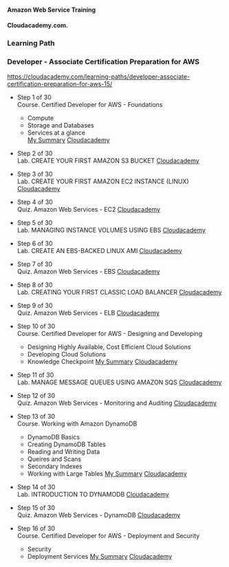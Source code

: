 #### Amazon Web Service Training
#### Cloudacademy.com. 

### Learning Path
### Developer - Associate Certification Preparation for AWS  

https://cloudacademy.com/learning-paths/developer-associate-certification-preparation-for-aws-15/  


* Step 1 of 30  
Course. Certified Developer for AWS - Foundations
  - Compute
  - Storage and Databases
  - Services at a glance  
[My Summary](https://github.com/maxaldunate/aws-training/blob/master/learning-paths-developer-associate-certification-preparation-for-aws-15/Setp01of30.%20Certified%20Developer%20for%20AWS.%20Foundations.md)
[Cloudacademy](https://cloudacademy.com/amazon-web-services/certified-developer-foundations-course/)

* Step 2 of 30  
Lab. CREATE YOUR FIRST AMAZON S3 BUCKET
[Cloudacademy](https://cloudacademy.com/amazon-web-services/labs/create-your-first-amazon-s3-bucket-2/)

* Step 3 of 30  
Lab. CREATE YOUR FIRST AMAZON EC2 INSTANCE (LINUX)
[Cloudacademy](https://cloudacademy.com/amazon-web-services/labs/create-your-first-amazon-ec2-instance-1/)

* Step 4 of 30  
Quiz. Amazon Web Services - EC2
[Cloudacademy](https://cloudacademy.com/quiz/study/497270/results/)

* Step 5 of 30  
Lab. MANAGING INSTANCE VOLUMES USING EBS
[Cloudacademy](https://cloudacademy.com/amazon-web-services/labs/managing-instance-volumes-using-ebs-6/)

* Step 6 of 30  
Lab. CREATE AN EBS-BACKED LINUX AMI
[Cloudacademy](https://cloudacademy.com/amazon-web-services/labs/create-ebs-backed-linux-ami-7/)

* Step 7 of 30  
Quiz. Amazon Web Services - EBS
[Cloudacademy](https://cloudacademy.com/quiz/study/497018/results/)

* Step 8 of 30  
Lab. CREATING YOUR FIRST CLASSIC LOAD BALANCER
[Cloudacademy](https://cloudacademy.com/amazon-web-services/labs/create-your-first-amazon-elastic-load-balancing-elb-4/)

* Step 9 of 30  
Quiz. Amazon Web Services - ELB
[Cloudacademy](https://cloudacademy.com/quiz/study/497023/results/)

* Step 10 of 30  
Course. Certified Developer for AWS - Designing and Developing
  - Designing Highly Available, Cost Efficient Cloud Solutions
  - Developing Cloud Solutions
  - Knowledge Checkpoint
[My Summary](https://github.com/maxaldunate/aws-training/blob/master/learning-paths-developer-associate-certification-preparation-for-aws-15/Setp10of30.%20Certified%20Developer%20for%20AWS.%20Designing%20and%20Developing.md)
[Cloudacademy](https://cloudacademy.com/amazon-web-services/certified-developer-designing-and-developing-course/)

* Step 11 of 30  
Lab. MANAGE MESSAGE QUEUES USING AMAZON SQS
[Cloudacademy](https://cloudacademy.com/amazon-web-services/labs/manage-message-queue-amazon-sqs-16/)

* Step 12 of 30  
Quiz. Amazon Web Services - Monitoring and Auditing
[Cloudacademy](https://cloudacademy.com/quiz/study/498827/results/)

* Step 13 of 30  
Course. Working with Amazon DynamoDB
  - DynamoDB Basics
  - Creating DynamoDB Tables
  - Reading and Writing Data
  - Queires and Scans
  - Secondary Indexes
  - Working with Large Tables
[My Summary](https://github.com/maxaldunate/aws-training/blob/master/learning-paths-developer-associate-certification-preparation-for-aws-15/Setp13of30.%20Working%20with%20Amazon%20DynamoDB.md)
[Cloudacademy](https://cloudacademy.com/amazon-web-services/working-with-amazon-dynamodb-course/)

* Step 14 of 30  
Lab. INTRODUCTION TO DYNAMODB
[Cloudacademy](https://cloudacademy.com/amazon-web-services/labs/introduction-dynamodb-8/)

* Step 15 of 30  
Quiz. Amazon Web Services - DynamoDB
[Cloudacademy](https://cloudacademy.com/quiz/study/498841/results/)

* Step 16 of 30  
Course. Certified Developer for AWS - Deployment and Security
  - Security
  - Deployment Services
[My Summary]()
[Cloudacademy](https://cloudacademy.com/amazon-web-services/deployment-and-security-certified-developer-for-aws-course/)





